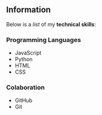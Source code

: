 ## Information
Below is a *list* of my **technical skills**:

### Programming Languages
- JavaScript
- Python
- HTML
- CSS

### Colaboration
- GitHub
- Git

